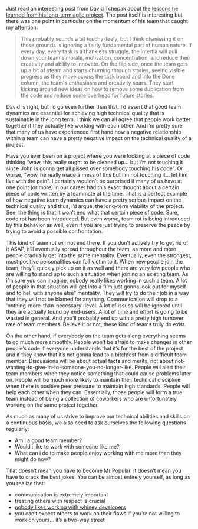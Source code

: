 Just read an interesting post from David Tchepak about the <a href="http://www.davesquared.net/2010/01/lessons-learned-from-my-current-project.html" target="_blank">lessons he learned from his long-term agile project</a>. The post itself is interesting but there was one point in particular on the momentum of his team that caught my attention:

> This probably sounds a bit touchy-feely, but I think dismissing it on those grounds is ignoring a fairly fundamental part of human nature. If every day, every task is a thankless struggle, the intertia will pull down your team's morale, motivation, concentration, and reduce their creativity and ability to innovate. On the flip side, once the team gets up a bit of steam and starts churning through stories, seeing visible progress as they move across the task board and into the Done column, the team's enthusiasm and creativity soars. They start kicking around new ideas on how to remove some duplication from the code and reduce some overhead for future stories.

David is right, but i’d go even further than that. I’d assert that good team dynamics are essential for achieving high technical quality that is sustainable in the long term. I think we can all agree that people work better together if they actually like working with each other. And i’m pretty sure that many of us have experienced first hand how a negative relationship within a team can have a pretty negative impact on the technical quality of a project. 

Have you ever been on a project where you were looking at a piece of code thinking “wow, this really ought to be cleaned up… but i’m not touching it since John is gonna get all pissed over somebody touching his code”. Or worse, “wow, he really made a mess of this but i’m not touching it… let him live with the pain”. I certainly wouldn’t be surprised if many of us have at one point (or more) in our career had this exact thought about a certain piece of code written by a teammate at the time. That is a perfect example of how negative team dynamics can have a pretty serious impact on the technical quality and thus, i’d argue, the long-term viability of the project. See, the thing is that it won’t end what that certain piece of code. Sure, code rot has been introduced. But even worse, team rot is being introduced by this behavior as well, even if you are just trying to preserve the peace by trying to avoid a possible confrontation.

This kind of team rot will not end there. If you don’t actively try to get rid of it ASAP, it’ll eventually spread throughout the team, as more and more people gradually get into the same mentality. Eventually, even the strongest, most positive personalities can fall victim to it. When new people join the team, they’ll quickly pick up on it as well and there are very few people who are willing to stand up to such a situation when joining an existing team. As i’m sure you can imagine, nobody really likes working in such a team. A lot of people in that situation will get into a “i’m just gonna look out for myself and to hell with anyone else” mentality. They will try to do their job in a way that they will not be blamed for anything. Communication will drop to a ‘nothing-more-than-necessary’-level. A lot of issues will be ignored until they are actually found by end-users. A lot of time and effort is going to be wasted in general. And you’ll probably end up with a pretty high turnover rate of team members. Believe it or not, these kind of teams truly do exist.

On the other hand, if everybody on the team gets along everything seems to go much more smoothly. People won’t be afraid to make changes in other people’s code if everyone understands that it’s for the best of the project and if they know that it’s not gonna lead to a bitchfest from a difficult team member. Discussions will be about actual facts and merits, not about not-wanting-to-give-in-to-someone-you-no-longer-like. People will alert their team members when they notice something that could cause problems later on. People will be much more likely to maintain their technical discipline when there is positive peer pressure to maintain high standards. People will help each other when they can. Essentially, those people will form a true team instead of being a collection of coworkers who are unfortunately working on the same project together.

As much as many of us strive to improve our technical abilities and skills on a continuous basis, we also need to ask ourselves the following questions regularly: 

- Am i a good team member?
- Would i like to work with someone like me?
- What can i do to make people enjoy working with me more than they might do now? 

That doesn’t mean you have to become Mr Popular. It doesn’t mean you have to crack the best jokes. You can be almost entirely yourself, as long as you realize that:

- communication is extremely important
- treating others with respect is crucial
- <a href="/blog/2009/12/dont-be-a-whiny-developer/" target="_blank">nobody likes working with whiney developers</a>
- you can’t expect others to work on their flaws if you’re not willing to work on yours… it’s a two-way street